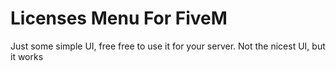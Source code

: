 # Licenses Menu For FiveM

Just some simple UI, free free to use it for your server. Not the nicest UI, but it works
